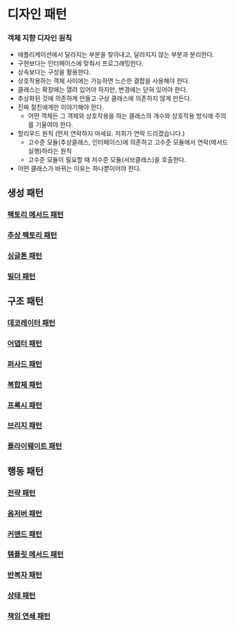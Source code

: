 # 디자인 패턴

### 객체 지향 디자인 원칙

- 애플리케이션에서 달라지는 부분을 찾아내고, 달라지지 않는 부분과 분리한다.
- 구현보다는 인터페이스에 맞춰서 프로그래밍한다.
- 상속보다는 구성을 활용한다.
- 상호작용하는 객체 사이에는 가능하면 느슨한 결합을 사용해야 한다.
- 클래스는 확장에는 열려 있어야 하지만, 변경에는 닫혀 있어야 한다.
- 추상화된 것에 의존하게 만들고 구상 클래스에 의존하지 않게 만든다.
- 진짜 절친에게만 이야기해야 한다.
  - 어떤 객체든 그 객체와 상호작용을 하는 클래스의 개수와 상호작용 방식에 주의를 기울여야 한다.
- 할리우드 원칙 (먼저 연락하지 마세요. 저희가 연락 드리겠습니다.)
  - 고수준 모듈(추상클래스, 인터페이스)에 의존하고 고수준 모듈에서 연락(메서드 실행)하라는 원칙
  - 고수준 모듈이 필요할 때 저수준 모듈(서브클래스)을 호출한다.
- 어떤 클래스가 바뀌는 이유는 하나뿐이어야 한다.

## 생성 패턴

### [팩토리 메서드 패턴](https://github.com/genesis12345678/TIL/blob/main/Java/java8/designpattern/creational/factoryMethod/FactoryMethod.md)
### [추상 팩토리 패턴](https://github.com/genesis12345678/TIL/blob/main/Java/java8/designpattern/creational/absractFactory/AbstractFactory.md)
### [싱글톤 패턴](https://github.com/genesis12345678/TIL/blob/main/Java/java8/designpattern/creational/singleton/Singleton.md)
### [빌더 패턴](https://github.com/genesis12345678/TIL/blob/main/Java/java8/designpattern/creational/builder/Builder.md)
### []()

## 구조 패턴

### [데코레이터 패턴](https://github.com/genesis12345678/TIL/blob/main/Java/java8/designpattern/structural/decorator/Decorator.md)
### [어댑터 패턴](https://github.com/genesis12345678/TIL/blob/main/Java/java8/designpattern/structural/adapter/Adapter.md)
### [퍼사드 패턴](https://github.com/genesis12345678/TIL/blob/main/Java/java8/designpattern/structural/facade/Facade.md)
### [복합체 패턴](https://github.com/genesis12345678/TIL/blob/main/Java/java8/designpattern/structural/composite/Composite.md)
### [프록시 패턴](https://github.com/genesis12345678/TIL/blob/main/Java/java8/designpattern/structural/proxy/Proxy.md)
### [브리지 패턴](https://github.com/genesis12345678/TIL/blob/main/Java/java8/designpattern/structural/bridge/Bridge.md)
### [플라이웨이트 패턴](https://github.com/genesis12345678/TIL/blob/main/Java/java8/designpattern/structural/flyweight/Flyweight.md)

## 행동 패턴

### [전략 패턴](https://github.com/genesis12345678/TIL/blob/main/Java/java8/designpattern/behavioral/strategy/Strategy.md)
### [옵저버 패턴](https://github.com/genesis12345678/TIL/blob/main/Java/java8/designpattern/behavioral/observer/Observer.md)
### [커맨드 패턴](https://github.com/genesis12345678/TIL/blob/main/Java/java8/designpattern/behavioral/command/Command.md)
### [템플릿 메서드 패턴](https://github.com/genesis12345678/TIL/blob/main/Java/java8/designpattern/behavioral/templateMethod/TemplateMethod.md)
### [반복자 패턴](https://github.com/genesis12345678/TIL/blob/main/Java/java8/designpattern/behavioral/iterator/Iterator.md)
### [상태 패턴](https://github.com/genesis12345678/TIL/blob/main/Java/java8/designpattern/behavioral/state/State.md)
### [책임 연쇄 패턴](https://github.com/genesis12345678/TIL/blob/main/Java/java8/designpattern/behavioral/chainOfResponsibility/ChainOfResponsibility.md)
### []()